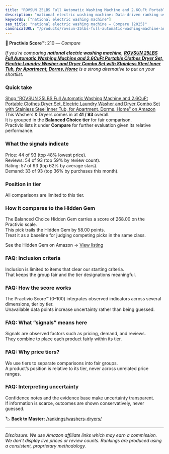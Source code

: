 ```yaml
---
title: "ROVSUN 25LBS Full Automatic Washing Machine and 2.6CuFt Portable Clothes Dryer Set, Electric Laundry Washer and Dryer Combo Set with Stainless Steel Inner Tub, for Apartment, Dorms, Home"
description: "national electric washing machine: Data-driven ranking using the Practivio Score™. Positioned by quality, value, demand, findability, momentum."
keywords: ["national electric washing machine"]
seo_title: "national electric washing machine — Compare (2025)"
canonicalURL: "/products/rovsun-25lbs-full-automatic-washing-machine-and-26cuft-portable-clothes-dryer-set-electric-laundry-washer-and-dryer-combo-set-with-stainless-steel-inner-tub-for-apartment-dorms-home-B0FCFSNM6W/"
---
```


**🛒 Practivio Score™:** 210 — _Compare_


*If you're comparing **national electric washing machine**, **[ROVSUN 25LBS Full Automatic Washing Machine and 2.6CuFt Portable Clothes Dryer Set, Electric Laundry Washer and Dryer Combo Set with Stainless Steel Inner Tub, for Apartment, Dorms, Home](https://www.amazon.com/dp/B0FCFSNM6W?tag=practivio-20)** is a strong alternative to put on your shortlist.*
### Quick take
[Shop “ROVSUN 25LBS Full Automatic Washing Machine and 2.6CuFt Portable Clothes Dryer Set, Electric Laundry Washer and Dryer Combo Set with Stainless Steel Inner Tub, for Apartment, Dorms, Home” on Amazon](https://www.amazon.com/dp/B0FCFSNM6W?tag=practivio-20)
This Washers & Dryers comes in at **41 / 93** overall.  
It is grouped in the **Balanced Choice tier** for fair comparison.  
Practivio lists it under **Compare** for further evaluation given its relative performance.

### What the signals indicate
Price: 44 of 93 (top 48% lowest price).  
Reviews: 54 of 93 (top 59% by review count).  
Rating: 57 of 93 (top 62% by average stars).  
Demand: 33 of 93 (top 36% by purchases this month).

### Position in tier
All comparisons are limited to this tier.

### How it compares to the Hidden Gem
The Balanced Choice Hidden Gem carries a score of 268.00 on the Practivio scale.  
This pick trails the Hidden Gem by 58.00 points.  
Treat it as a baseline for judging competing picks in the same class.  

See the Hidden Gem on Amazon → [View listing](https://www.amazon.com/dp/B097H2FVNZ?tag=practivio-20)

### FAQ: Inclusion criteria
Inclusion is limited to items that clear our starting criteria.  
That keeps the group fair and the tier designations meaningful.

### FAQ: How the score works
The Practivio Score™ (0–100) integrates observed indicators across several dimensions, tier by tier.  
Unavailable data points increase uncertainty rather than being guessed.

### FAQ: What “signals” means here
Signals are observed factors such as pricing, demand, and reviews.  
They combine to place each product fairly within its tier.

### FAQ: Why price tiers?
We use tiers to separate comparisons into fair groups.  
A product’s position is relative to its tier, never across unrelated price ranges.

### FAQ: Interpreting uncertainty
Confidence notes and the evidence base make uncertainty transparent.  
If information is scarce, outcomes are shown conservatively, never guessed.

<!-- Missing template for Compare/CompareWithinPriceClass -->


🏷️ **Back to Master:** [/rankings/washers-dryers/](/rankings/washers-dryers/)

---
_Disclosure: We use Amazon affiliate links which may earn a commission. We don’t display live prices or review counts. Rankings are produced using a consistent, proprietary methodology._

